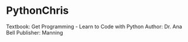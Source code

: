 # PythonChris
Textbook: Get Programming - Learn to Code with Python 
Author: Dr. Ana Bell
Publisher: Manning 
